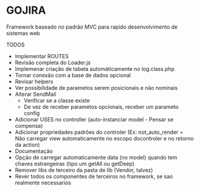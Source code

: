 GOJIRA
======

Framework baseado no padrão MVC para rapido desenvolvimento de sistemas web




TODOS
 - Implementar ROUTES
 - Revisão completa do Loader.js
 - Implemenar criação de tabela automáticamente no log.class.php
 - Tornar conexão com a base de dados opcional
 - Revisar helpers
 - Ver possibilidade de parametos serem posicionais e não nominais
 - Alterar SendMail
      - Verificar se a classe existe
      - De vez de receber parametos opcionais, receber um parameto config
 - Adicionar USES no controller (auto-instanciar model - Pensar se compensa)
 - Adicionar propriedades padrões do controler (Ex: not_auto_render = Não carregar view automaticamente no escopo docontroler e no retorno da action)
 - Documentação
 - Opção de carregar automaticamente data (no model) quando tem chaves estrangeiras (tipo um getAll ou getDeep)
 - Remover libs de terceiro da pasta de lib (Vendor, talvez)
 - Rever todos os componentes de terceiros no framework, se sao realmente necessarios
